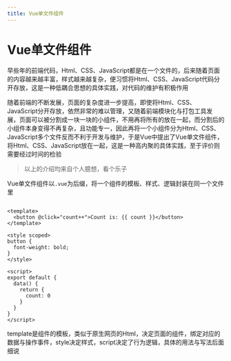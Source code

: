 ```yaml
---
title: Vue单文件组件
---
```


# Vue单文件组件


早些年的前端代码，Html、CSS、JavaScript都是在一个文件的，后来随着页面的内容越来越丰富，样式越来越复杂，便习惯将Html、CSS、JavaScript代码分开存放，这是一种低耦合思想的具体实践，对代码的维护有积极作用

随着前端的不断发展，页面的复杂度进一步提高，即使将Html、CSS、JavaScript分开存放，依然非常的难以管理，又随着前端模块化与打包工具发展，页面可以被分割成一块一块的小组件，不用再将所有的放在一起，而分割后的小组件本身变得不再复杂，且功能专一，因此再将一个小组件分为Html、CSS、JavaScript多个文件反而不利于开发与维护，于是Vue中提出了Vue单文件组件，将Html、CSS、JavaScript放在一起，这是一种高内聚的具体实践，至于评价则需要经过时间的检验

> 以上的介绍均来自个人臆想，看个乐子


Vue单文件组件以`.vue`为后缀，将一个组件的模板、样式、逻辑封装在同一个文件里

```vue

<template>
  <button @click="count++">Count is: {{ count }}</button>
</template>

<style scoped>
button {
  font-weight: bold;
}
</style>

<script>
export default {
  data() {
    return {
      count: 0
    }
  }
}
</script>

```

template是组件的模板，类似于原生网页的Html，决定页面的组件，绑定对应的数据与操作事件，style决定样式，script决定了行为逻辑，具体的用法与写法后面细说